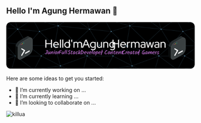 ## Hello I'm Agung Hermawan 👋

![Gojo Satoru](img/header.png)

<!-- **AgungHermawan01/AgungHermawan01** is a ✨ _special_ ✨ repository because its `README.md` (this file) appears on your GitHub profile. -->

Here are some ideas to get you started:

- 🔭 I’m currently working on ...
- 🌱 I’m currently learning ...
- 👯 I’m looking to collaborate on ...
<!-- - 🤔 I’m looking for help with ...
- 💬 Ask me about ...
- 📫 How to reach me: ...
- 😄 Pronouns: ...
- ⚡ Fun fact: ... -->

![killua](https://media2.giphy.com/media/v1.Y2lkPTc5MGI3NjExNzZ0YnR4OWRheW84dmJuaHViM3o4OXlyNDk5aTVuNzl3ZGFtaHNhdCZlcD12MV9pbnRlcm5hbF9naWZfYnlfaWQmY3Q9Zw/qb1eHxhUHLdsc/giphy.gif)
